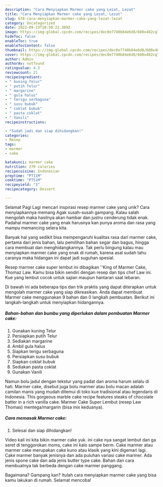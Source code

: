 ```yaml
---
description: "Cara Menyiapkan Marmer cake yang Lezat, Lezat"
title: "Cara Menyiapkan Marmer cake yang Lezat, Lezat"
slug: 678-cara-menyiapkan-marmer-cake-yang-lezat-lezat
category: Uncategorized
date: 2022-09-23T10:50:22.369Z
image: https://img-global.cpcdn.com/recipes/dec0e7740b84e6d8/680x482cq70/marmer-cake-foto-resep-utama.jpg
hideToc: false
enableToc: true
enableTocContent: false
thumbnail: https://img-global.cpcdn.com/recipes/dec0e7740b84e6d8/680x482cq70/marmer-cake-foto-resep-utama.jpg
cover: https://img-global.cpcdn.com/recipes/dec0e7740b84e6d8/680x482cq70/marmer-cake-foto-resep-utama.jpg
author: Admin
authorAv: notfound
ratingvalue: 4.2
reviewcount: 21
recipeingredient:
- " kuning Telur"
- " putih Telur"
- " margarine"
- " gula halus"
- " terigu serbaguna"
- " susu bubuk"
- " coklat bubuk"
- " pasta coklat"
- " Vanili"
recipeinstructions:

- "Sudah jadi dan siap dihidangkan!"
categories:
- Resep
tags:
- marmer
- cake

katakunci: marmer cake 
nutrition: 279 calories
recipecuisine: Indonesian
preptime: "PT11M"
cooktime: "PT51M"
recipeyield: "3"
recipecategory: Dessert

---
```



Selamat Pagi Lagi mencari inspirasi resep marmer cake yang unik? Cara menyiapkannya memang Agak susah-susah gampang. Kalau salah mengolah maka hasilnya akan hambar dan justru cenderung tidak enak. Padahal marmer cake yang enak harusnya kan punya aroma dan rasa yang mampu memancing selera kita.


Banyak hal yang sedikit bisa mempengaruhi kualitas rasa dari marmer cake, pertama dari jenis bahan, lalu pemilihan bahan segar dan bagus, hingga cara membuat dan menghidangkannya. Tak perlu bingung kalau mau menyiapkan marmer cake yang enak di rumah, karena asal sudah tahu caranya maka hidangan ini dapat jadi suguhan spesial.

Resep marmer cake super lembut ini dibagikan &#39;&#39;King of Marmer Cake, Thomaz Law. Kamu bisa bikin sendiri dengan resep dan tips chef Law ini. Kue yang lembut cocok untuk sajian maupun hantaran saat lebaran.


Di bawah ini ada beberapa tips dan trik praktis yang dapat diterapkan untuk mengolah marmer cake yang siap dikreasikan. Anda dapat membuat Marmer cake menggunakan 9 bahan dan 0 langkah pembuatan. Berikut ini langkah-langkah untuk menyiapkan hidangannya.

<!--inarticleads1-->

##### Bahan-bahan dan bumbu yang diperlukan dalam pembuatan Marmer cake:

1. Gunakan  kuning Telur
1. Persiapkan  putih Telur
1. Sediakan  margarine
1. Ambil  gula halus
1. Siapkan  terigu serbaguna
1. Persiapkan  susu bubuk
1. Siapkan  coklat bubuk
1. Sediakan  pasta coklat
1. Gunakan  Vanili


Namun bolu jadul dengan tekstur yang padat dan aroma harum selalu di hati. Marmer cake, disebut juga bolu marmer atau bolu macan adalah camilan manis yang mudah ditemui di toko kue tradisional atau legendaris di Indonesia. This gorgeous marble cake recipe features steaks of chocolate batter in a rich vanilla cake. Marmer Cake Super Lembut (resep Law Thomas) mentega/margarin (bisa mix keduanya). 

<!--inarticleads2-->

##### Cara memasak Marmer cake:


1. Selesai dan siap dihidangkan!

Video kali ini kita bikin marmer cake yuk. ini cake nya sangat lembut dan ga seret di tenggorokan moms, cake ini kalo sampe berm. Cake marmer atau marmer cake merupakan cake kuno atau klasik yang kini digemari lagi. Cake marmer banyak jenisnya dan ada puluhan variasi cake marmer. Ada jenis spone cake dan ada jenis butter type cake. Bahan dan cara membuatnya tak berbeda dengan cake marmer panggang. 

Bagaimana? Gampang kan? Itulah cara menyiapkan marmer cake yang bisa kamu lakukan di rumah. Selamat mencoba!
